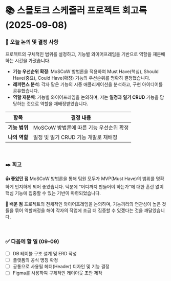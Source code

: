 # 📚 스몰토크 스케줄러 프로젝트 회고록 (2025-09-08)

### 📌 오늘 논의 및 결정 사항
프로젝트의 구체적인 범위를 설정하고, 기능별 와이어프레임을 기반으로 역할을 재분배하는 시간을 가졌습니다.

- **기능 우선순위 확정**: MoSCoW 방법론을 적용하여 Must Have(핵심), Should Have(중요), Could Have(확장) 기능의 우선순위를 명확히 결정했습니다.
- **레퍼런스 분석**: 각자 맡은 기능의 시중 애플리케이션을 분석하고, 구현 아이디어를 공유했습니다.
- **역할 재분배**: 기능별 와이어프레임을 논의하며, 저는 **일정과 일기 CRUD** 기능을 담당하는 것으로 역할을 재배정받았습니다.

| 항목 | 결정 내용 |
| --- | --- |
| **기능 범위** | MoSCoW 방법론에 따른 기능 우선순위 확정 |
| **나의 역할** | 일정 및 일기 CRUD 기능 개발로 재배정 |

<br>

### ✒️ 회고

**👍 좋았던 점**
MoSCoW 방법론을 통해 팀원 모두가 MVP(Must Have)의 범위를 명확하게 인지하게 되어 좋았습니다. 덕분에 "어디까지 만들어야 하는가"에 대한 혼란 없이 핵심 기능에 집중할 수 있는 기반이 마련되었습니다.

**🤔 배운 점**
프로젝트의 전체적인 와이어프레임을 논의하며, 기능끼리의 연관성이 높은 것들을 묶어 역할배정을 해야 각자의 작업에 조금 더 집중할 수 있겠다는 것을 깨달았습니다.

<br>

### ✅ 다음에 할 일 (09-09)
- [ ] DB 테이블 구조 설계 및 ERD 작성
- [ ] 플랫폼의 공식 명칭 확정
- [ ] 공통으로 사용될 헤더(Header) 디자인 및 기능 결정
- [ ] Figma를 사용하여 구체적인 레이아웃 초안 제작
